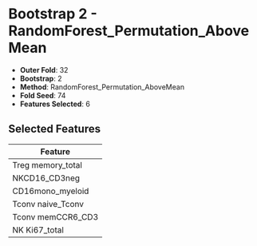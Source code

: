 # Bootstrap 2 - RandomForest_Permutation_AboveMean

- **Outer Fold**: 32
- **Bootstrap**: 2
- **Method**: RandomForest_Permutation_AboveMean
- **Fold Seed**: 74
- **Features Selected**: 6

## Selected Features

| Feature |
|---------|
| Treg memory_total |
| NKCD16_CD3neg |
| CD16mono_myeloid |
| Tconv naive_Tconv |
| Tconv memCCR6_CD3 |
| NK Ki67_total |
